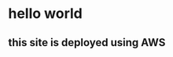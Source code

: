 <html>
  <head>
    <title>Hello world program</title>
  </head>
  <body>
    <h1> hello world</h1>
    <h2> this site is deployed using AWS</h2>
  </body>
</html>
